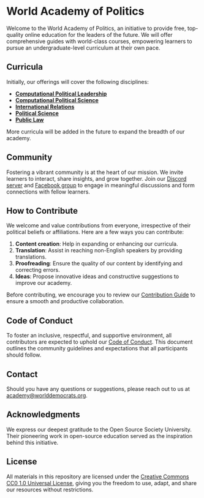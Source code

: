 # World Academy of Politics

Welcome to the World Academy of Politics, an initiative to provide free, top-quality online education for the leaders of the future. We will offer comprehensive guides with world-class courses, empowering learners to pursue an undergraduate-level curriculum at their own pace.

## Curricula

Initially, our offerings will cover the following disciplines:

- [**Computational Political Leadership**](https://github.com/worlddemocrats/academy/blob/main/curricula/COMPUTATIONAL_POLITICAL_LEADERSHIP.md)
- [**Computational Political Science**](https://github.com/worlddemocrats/academy/blob/main/curricula/COMPUTATIONAL_POLITICAL_SCIENCE.md)
- [**International Relations**](https://github.com/worlddemocrats/academy/blob/main/curricula/INTERNATIONAL_RELATIONS.md)
- [**Political Science**](https://github.com/worlddemocrats/academy/blob/main/curricula/POLITICAL_SCIENCE.md)
- [**Public Law**](https://github.com/worlddemocrats/academy/blob/main/curricula/PUBLIC_LAW.md)

More curricula will be added in the future to expand the breadth of our academy.

## Community

Fostering a vibrant community is at the heart of our mission. We invite learners to interact, share insights, and grow together. Join our [Discord server](https://discord.gg/KhuwtTPnXa) and [Facebook group](https://www.facebook.com/groups/worlddemocrats) to engage in meaningful discussions and form connections with fellow learners.

## How to Contribute

We welcome and value contributions from everyone, irrespective of their political beliefs or affiliations. Here are a few ways you can contribute:

1. **Content creation**: Help in expanding or enhancing our curricula.
2. **Translation**: Assist in reaching non-English speakers by providing translations.
3. **Proofreading**: Ensure the quality of our content by identifying and correcting errors.
4. **Ideas**: Propose innovative ideas and constructive suggestions to improve our academy.

Before contributing, we encourage you to review our [Contribution Guide](CONTRIBUTING.md) to ensure a smooth and productive collaboration.

## Code of Conduct

To foster an inclusive, respectful, and supportive environment, all contributors are expected to uphold our [Code of Conduct](CODE_OF_CONDUCT.md). This document outlines the community guidelines and expectations that all participants should follow.

## Contact

Should you have any questions or suggestions, please reach out to us at [academy@worlddemocrats.org](mailto:academy@worlddemocrats.org).

## Acknowledgments 

We express our deepest gratitude to the Open Source Society University. Their pioneering work in open-source education served as the inspiration behind this initiative.

## License

All materials in this repository are licensed under the [Creative Commons CC0 1.0 Universal License](LICENSE), giving you the freedom to use, adapt, and share our resources without restrictions.

